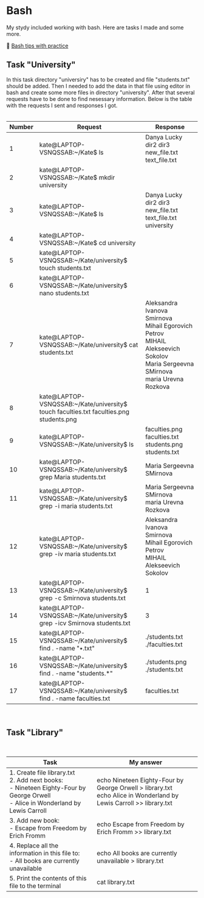 # Bash
My stydy included working with bash. Here are tasks I made and some more.

📌 [Bash tips with practice](https://github.com/katsiarynashved/Bash/blob/main/Bash%20tips.png)

## Task "University"
In this task directory "universiry" has to be created and file "students.txt" should be added. Then I needed to add the data in that file using editor in bash and create some more files in directory "university". After that several requests have to be done to find nesessary information. 
Below is the table with the requests I sent and responses I got.
<br>
<br>

| Number  | Request | Response |
| ------- | ------- | -------- | 
| 1  | kate@LAPTOP-VSNQSSAB:~/Kate$ ls  | Danya  Lucky  dir2  dir3  new_file.txt  text_file.txt  |
| 2  | kate@LAPTOP-VSNQSSAB:~/Kate$ mkdir university  |   |
| 3  | kate@LAPTOP-VSNQSSAB:~/Kate$ ls  | Danya  Lucky  dir2  dir3  new_file.txt  text_file.txt  university  |
| 4  | kate@LAPTOP-VSNQSSAB:~/Kate$ cd university  |   |
| 5  | kate@LAPTOP-VSNQSSAB:~/Kate/university$ touch students.txt  |   |
| 6  | kate@LAPTOP-VSNQSSAB:~/Kate/university$ nano students.txt  |   |
| 7  | kate@LAPTOP-VSNQSSAB:~/Kate/university$ cat students.txt  | Aleksandra Ivanova Smirnova <br>Mihail Egorovich Petrov <br>MIHAIL Alekseevich Sokolov <br>Maria Sergeevna SMirnova <br>maria Urevna Rozkova|
| 8  | kate@LAPTOP-VSNQSSAB:~/Kate/university$ touch faculties.txt faculties.png students.png  |   |
| 9  | kate@LAPTOP-VSNQSSAB:~/Kate/university$ ls  | faculties.png  faculties.txt  students.png  students.txt  |
| 10  | kate@LAPTOP-VSNQSSAB:~/Kate/university$ grep Maria students.txt  | Maria Sergeevna SMirnova  |
| 11  | kate@LAPTOP-VSNQSSAB:~/Kate/university$ grep -i maria students.txt  | Maria Sergeevna SMirnova <br>maria Urevna Rozkova  |
| 12  | kate@LAPTOP-VSNQSSAB:~/Kate/university$ grep -iv maria students.txt  | Aleksandra Ivanova Smirnova <br>Mihail Egorovich Petrov <br>MIHAIL Alekseevich Sokolov  |
| 13  | kate@LAPTOP-VSNQSSAB:~/Kate/university$ grep -c Smirnova students.txt  | 1  |
| 14  | kate@LAPTOP-VSNQSSAB:~/Kate/university$ grep -icv Smirnova students.txt  | 3  |
| 15  | kate@LAPTOP-VSNQSSAB:~/Kate/university$ find . -name "٭.txt"  | ./students.txt <br>./faculties.txt  |
| 16  | kate@LAPTOP-VSNQSSAB:~/Kate/university$  find . -name "students.*"  | ./students.png <br>./students.txt  |
| 17  | kate@LAPTOP-VSNQSSAB:~/Kate/university$ find . -name faculties.txt  | faculties.txt  |

<br>

## Task "Library"
<br>

| Task  | My answer |
| ----- | --------- | 
| 1. Create file library.txt <br>2. Add next books: <br>- Nineteen Eighty-Four by George Orwell <br>- Alice in Wonderland by Lewis Carroll  | echo Nineteen Eighty-Four by George Orwell > library.txt <br>echo Alice in Wonderland by Lewis Carroll >> library.txt  | 
| 3. Add new book: <br>- Escape from Freedom by Erich Fromm | echo Escape from Freedom by Erich Fromm >> library.txt | 
| 4. Replace all the information in this file to: <br>- All books are currently unavailable | echo All books are currently unavailable > library.txt |
| 5. Print the contents of this file to the terminal | cat library.txt |
